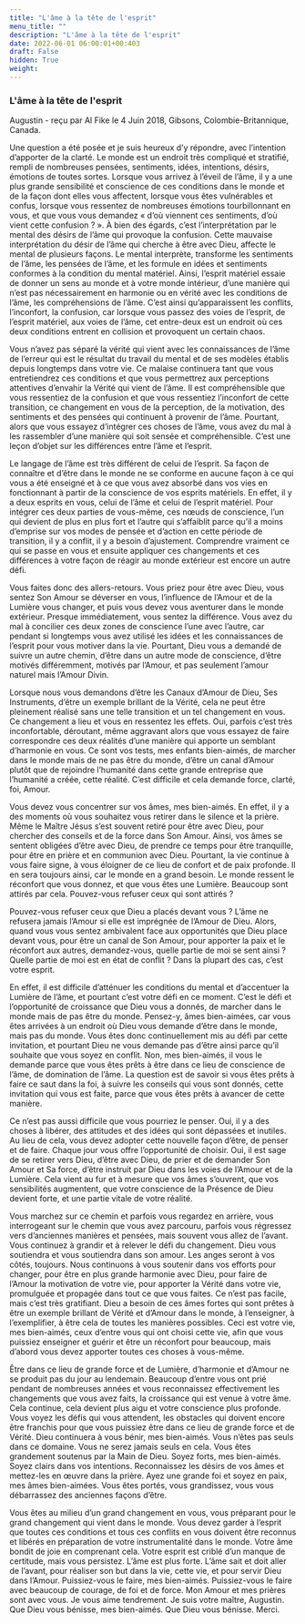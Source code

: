 ```yaml
---
title: "L'âme à la tête de l'esprit"
menu_title: ""
description: "L'âme à la tête de l'esprit"
date: 2022-06-01 06:00:01+00:403
draft: False
hidden: True
weight:
---
```

### L'âme à la tête de l'esprit

Augustin - reçu par Al Fike le 4 Juin 2018, Gibsons, Colombie-Britannique, Canada.

Une question a été posée et je suis heureux d’y répondre, avec l’intention d’apporter de la clarté. Le monde est un endroit très compliqué et stratifié, rempli de nombreuses pensées, sentiments, idées, intentions, désirs, émotions de toutes sortes. Lorsque vous arrivez à l’éveil de l’âme, il y a une plus grande sensibilité et conscience de ces conditions dans le monde et de la façon dont elles vous affectent, lorsque vous êtes vulnérables et confus, lorsque vous ressentez de nombreuses émotions tourbillonnant en vous, et que vous vous demandez « d’où viennent ces sentiments, d’où vient cette confusion ? ». À bien des égards, c’est l’interprétation par le mental des désirs de l’âme qui provoque la confusion. Cette mauvaise interprétation du désir de l’âme qui cherche à être avec Dieu, affecte le mental de plusieurs façons. Le mental interprète, transforme les sentiments de l’âme, les pensées de l’âme, et les formule en idées et sentiments conformes à la condition du mental matériel. Ainsi, l’esprit matériel essaie de donner un sens au monde et à votre monde intérieur, d’une manière qui n’est pas nécessairement en harmonie ou en vérité avec les conditions de l’âme, les compréhensions de l’âme. C’est ainsi qu’apparaissent les conflits, l’inconfort, la confusion, car lorsque vous passez des voies de l’esprit, de l’esprit matériel, aux voies de l’âme, cet entre-deux est un endroit où ces deux conditions entrent en collision et provoquent un certain chaos.

Vous n’avez pas séparé la vérité qui vient avec les connaissances de l’âme de l’erreur qui est le résultat du travail du mental et de ses modèles établis depuis longtemps dans votre vie. Ce malaise continuera tant que vous entretiendrez ces conditions et que vous permettrez aux perceptions attentives d’envahir la Vérité qui vient de l’âme. Il est compréhensible que vous ressentiez de la confusion et que vous ressentiez l’inconfort de cette transition, ce changement en vous de la perception, de la motivation, des sentiments et des pensées qui continuent à provenir de l’âme. Pourtant, alors que vous essayez d’intégrer ces choses de l’âme, vous avez du mal à les rassembler d’une manière qui soit sensée et compréhensible. C’est une leçon d’objet sur les différences entre l’âme et l’esprit.

Le langage de l’âme est très différent de celui de l’esprit. Sa façon de connaître et d’être dans le monde ne se conforme en aucune façon à ce qui vous a été enseigné et à ce que vous avez absorbé dans vos vies en fonctionnant à partir de la conscience de vos esprits matériels. En effet, il y a deux esprits en vous, celui de l’âme et celui de l’esprit matériel. Pour intégrer ces deux parties de vous-même, ces nœuds de conscience, l’un qui devient de plus en plus fort et l’autre qui s’affaiblit parce qu’il a moins d’emprise sur vos modes de pensée et d’action en cette période de transition, il y a conflit, il y a besoin d’ajustement. Comprendre vraiment ce qui se passe en vous et ensuite appliquer ces changements et ces différences à votre façon de réagir au monde extérieur est encore un autre défi.

Vous faites donc des allers-retours. Vous priez pour être avec Dieu, vous sentez Son Amour se déverser en vous, l’influence de l’Amour et de la Lumière vous changer, et puis vous devez vous aventurer dans le monde extérieur. Presque immédiatement, vous sentez la différence. Vous avez du mal à concilier ces deux zones de conscience l’une avec l’autre, car pendant si longtemps vous avez utilisé les idées et les connaissances de l’esprit pour vous motiver dans la vie. Pourtant, Dieu vous a demandé de suivre un autre chemin, d’être dans un autre mode de conscience, d’être motivés différemment, motivés par l’Amour, et pas seulement l’amour naturel mais l’Amour Divin.

Lorsque nous vous demandons d’être les Canaux d’Amour de Dieu, Ses Instruments, d’être un exemple brillant de la Vérité, cela ne peut être pleinement réalisé sans une telle transition et un tel changement en vous. Ce changement a lieu et vous en ressentez les effets. Oui, parfois c’est très inconfortable, déroutant, même aggravant alors que vous essayez de faire correspondre ces deux réalités d’une manière qui apporte un semblant d’harmonie en vous. Ce sont vos tests, mes enfants bien-aimés, de marcher dans le monde mais de ne pas être du monde, d’être un canal d’Amour plutôt que de rejoindre l’humanité dans cette grande entreprise que l’humanité a créée, cette réalité. C’est difficile et cela demande force, clarté, foi, Amour.

Vous devez vous concentrer sur vos âmes, mes bien-aimés. En effet, il y a des moments où vous souhaitez vous retirer dans le silence et la prière. Même le Maître Jésus s’est souvent retiré pour être avec Dieu, pour chercher des conseils et de la force dans Son Amour. Ainsi, vos âmes se sentent obligées d’être avec Dieu, de prendre ce temps pour être tranquille, pour être en prière et en communion avec Dieu. Pourtant, la vie continue à vous faire signe, à vous éloigner de ce lieu de confort et de paix profonde. Il en sera toujours ainsi, car le monde en a grand besoin. Le monde ressent le réconfort que vous donnez, et que vous êtes une Lumière. Beaucoup sont attirés par cela. Pouvez-vous refuser ceux qui sont attirés ?

Pouvez-vous refuser ceux que Dieu a placés devant vous ? L’âme ne refusera jamais l’Amour si elle est imprégnée de l’Amour de Dieu. Alors, quand vous vous sentez ambivalent face aux opportunités que Dieu place devant vous, pour être un canal de Son Amour, pour apporter la paix et le réconfort aux autres, demandez-vous, quelle partie de moi se sent ainsi ? Quelle partie de moi est en état de conflit ? Dans la plupart des cas, c’est votre esprit.

En effet, il est difficile d’atténuer les conditions du mental et d’accentuer la Lumière de l’âme, et pourtant c’est votre défi en ce moment. C’est le défi et l’opportunité de croissance que Dieu vous a donnés, de marcher dans le monde mais de pas être du monde. Pensez-y, âmes bien-aimées, car vous êtes arrivées à un endroit où Dieu vous demande d’être dans le monde, mais pas du monde. Vous êtes donc continuellement mis au défi par cette invitation, et pourtant Dieu ne vous demande pas d’être ainsi parce qu’il souhaite que vous soyez en conflit. Non, mes bien-aimés, il vous le demande parce que vous êtes prêts à être dans ce lieu de conscience de l’âme, de domination de l’âme. La question est de savoir si vous êtes prêts à faire ce saut dans la foi, à suivre les conseils qui vous sont donnés, cette invitation qui vous est faite, parce que vous êtes prêts à avancer de cette manière.

Ce n’est pas aussi difficile que vous pourriez le penser. Oui, il y a des choses à libérer, des attitudes et des idées qui sont dépassées et inutiles. Au lieu de cela, vous devez adopter cette nouvelle façon d’être, de penser et de faire. Chaque jour vous offre l’opportunité de choisir. Oui, il est sage de se retirer vers Dieu, d’être avec Dieu, de prier et de demander Son Amour et Sa force, d’être instruit par Dieu dans les voies de l’Amour et de la Lumière. Cela vient au fur et à mesure que vos âmes s’ouvrent, que vos sensibilités augmentent, que votre conscience de la Présence de Dieu devient forte, et une partie vitale de votre réalité.

Vous marchez sur ce chemin et parfois vous regardez en arrière, vous interrogeant sur le chemin que vous avez parcouru, parfois vous régressez vers d’anciennes manières et pensées, mais souvent vous allez de l’avant. Vous continuez à grandir et à relever le défi du changement. Dieu vous soutiendra et vous soutiendra dans son amour. Les anges seront à vos côtés, toujours. Nous continuons à vous soutenir dans vos efforts pour changer, pour être en plus grande harmonie avec Dieu, pour faire de l’Amour la motivation de votre vie, pour apporter la Vérité dans votre vie, promulguée et propagée dans tout ce que vous faites. Ce n’est pas facile, mais c’est très gratifiant. Dieu a besoin de ces âmes fortes qui sont prêtes à être un exemple brillant de Vérité et d’Amour dans le monde, à l’enseigner, à l’exemplifier, à être cela de toutes les manières possibles. Ceci est votre vie, mes bien-aimés, ceux d’entre vous qui ont choisi cette vie, afin que vous puissiez enseigner et guérir et être un réconfort pour beaucoup, mais d’abord vous devez apporter toutes ces choses à vous-même.

Être dans ce lieu de grande force et de Lumière, d’harmonie et d’Amour ne se produit pas du jour au lendemain. Beaucoup d’entre vous ont prié pendant de nombreuses années et vous reconnaissez effectivement les changements que vous avez faits, la croissance qui est venue à votre âme. Cela continue, cela devient plus aigu et votre conscience plus profonde. Vous voyez les défis qui vous attendent, les obstacles qui doivent encore être franchis pour que vous puissiez être dans ce lieu de grande force et de Vérité. Dieu continuera à vous bénir, mes bien-aimés. Vous n’êtes pas seuls dans ce domaine. Vous ne serez jamais seuls en cela. Vous êtes grandement soutenus par la Main de Dieu. Soyez forts, mes bien-aimés. Soyez clairs dans vos intentions. Reconnaissez les désirs de vos âmes et mettez-les en œuvre dans la prière. Ayez une grande foi et soyez en paix, mes âmes bien-aimées. Vous êtes portés, vous grandissez, vous vous débarrassez des anciennes façons d’être.

Vous êtes au milieu d’un grand changement en vous, vous préparant pour le grand changement qui vient dans le monde. Vous devez garder à l’esprit que toutes ces conditions et tous ces conflits en vous doivent être reconnus et libérés en préparation de votre instrumentalité dans le monde. Votre âme bondit de joie en comprenant cela. Votre esprit est criblé d’un manque de certitude, mais vous persistez. L’âme est plus forte. L’âme sait et doit aller de l’avant, pour réaliser son but dans la vie, cette vie, et pour servir Dieu dans l’Amour. Puissiez-vous le faire, mes bien-aimés. Puissiez-vous le faire avec beaucoup de courage, de foi et de force. Mon Amour et mes prières sont avec vous. Je vous aime tendrement. Je suis votre maître, Augustin. Que Dieu vous bénisse, mes bien-aimés. Que Dieu vous bénisse. Merci.
